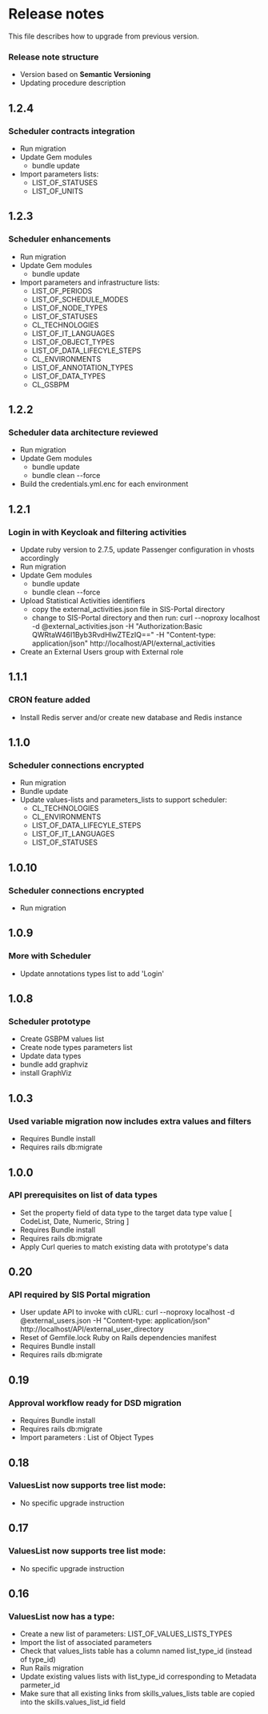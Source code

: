 # Release notes
This file describes how to upgrade from previous version.

### Release note structure
* Version based on **Semantic Versioning**
* Updating procedure description

## 1.2.4
### Scheduler contracts integration
* Run migration
* Update Gem modules
  * bundle update
* Import parameters lists:
  * LIST_OF_STATUSES
  * LIST_OF_UNITS

## 1.2.3
### Scheduler enhancements
* Run migration
* Update Gem modules
  * bundle update
* Import parameters and infrastructure lists:
  * LIST_OF_PERIODS
  * LIST_OF_SCHEDULE_MODES
  * LIST_OF_NODE_TYPES
  * LIST_OF_STATUSES
  * CL_TECHNOLOGIES
  * LIST_OF_IT_LANGUAGES
  * LIST_OF_OBJECT_TYPES
  * LIST_OF_DATA_LIFECYLE_STEPS
  * CL_ENVIRONMENTS
  * LIST_OF_ANNOTATION_TYPES
  * LIST_OF_DATA_TYPES
  * CL_GSBPM

## 1.2.2
### Scheduler data architecture reviewed
* Run migration
* Update Gem modules
  * bundle update
  * bundle clean --force
* Build the credentials.yml.enc for each environment

## 1.2.1
### Login in with Keycloak and filtering activities
* Update ruby version to 2.7.5, update Passenger configuration in vhosts accordingly
* Run migration
* Update Gem modules
  * bundle update
  * bundle clean --force
* Upload Statistical Activities identifiers
  * copy the external_activities.json file in SIS-Portal directory
  * change to SIS-Portal directory and then run:
  curl --noproxy localhost -d @external_activities.json -H "Authorization:Basic QWRtaW46I1Byb3RvdHlwZTEzIQ==" -H "Content-type: application/json" http://localhost/API/external_activities
* Create an External Users group with External role

## 1.1.1
### CRON feature added
* Install Redis server and/or create new database and Redis instance

## 1.1.0
### Scheduler connections encrypted
* Run migration
* Bundle update
* Update values-lists and parameters_lists to support scheduler:
  * CL_TECHNOLOGIES
  * CL_ENVIRONMENTS
  * LIST_OF_DATA_LIFECYLE_STEPS
  * LIST_OF_IT_LANGUAGES
  * LIST_OF_STATUSES

## 1.0.10
### Scheduler connections encrypted
* Run migration

## 1.0.9
### More with Scheduler
* Update annotations types list to add 'Login'

## 1.0.8
### Scheduler prototype
* Create GSBPM values list
* Create node types parameters list
* Update data types
* bundle add graphviz
* install GraphViz

## 1.0.3
### Used variable migration now includes extra values and filters
* Requires Bundle install
* Requires rails db:migrate

## 1.0.0
### API prerequisites on list of data types
* Set the property field of data type to the target data type value [ CodeList, Date, Numeric, String ]
* Requires Bundle install
* Requires rails db:migrate
* Apply Curl queries to match existing data with prototype's data

## 0.20
### API required by SIS Portal migration
* User update API to invoke with cURL:
curl --noproxy localhost -d @external_users.json -H "Content-type: application/json" http://localhost/API/external_user_directory
* Reset of Gemfile.lock Ruby on Rails dependencies manifest
* Requires Bundle install
* Requires rails db:migrate

## 0.19
### Approval workflow ready for DSD migration
* Requires Bundle install
* Requires rails db:migrate
* Import parameters : List of Object Types

## 0.18
### ValuesList now supports tree list mode:
* No specific upgrade instruction

## 0.17
### ValuesList now supports tree list mode:
* No specific upgrade instruction

## 0.16
### ValuesList now has a type:
* Create a new list of parameters: LIST\_OF\_VALUES\_LISTS\_TYPES
* Import the list of associated parameters
* Check that values_lists table has a column named list_type_id (instead of type_id)
* Run Rails migration
* Update existing values lists with list_type_id corresponding to Metadata parmeter_id
* Make sure that all existing links from skills_values_lists table are copied into the skills.values_list_id field

